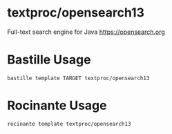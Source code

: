 # textproc/opensearch13
Full-text search engine for Java
https://opensearch.org

# Bastille Usage
```shell
bastille template TARGET textproc/opensearch13
```

# Rocinante Usage
```shell
rocinante template textproc/opensearch13
```
